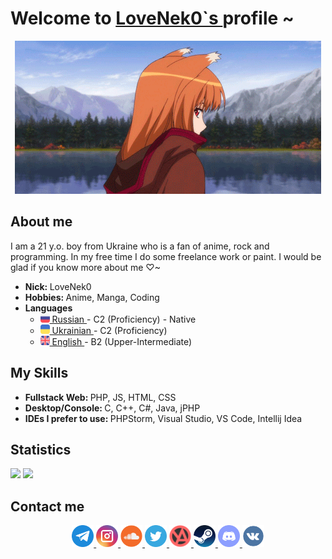 <body>
    <div>
        <h1>
            Welcome to 
            <a href="https://github.com/LoveNek0">
                LoveNek0`s
            </a>
            profile ~
        </h1>
        <div align="center">
            <img src="images/HoroWalk.gif" />
        </div>
    </div>
    <div>
        <h2>
            About me
        </h2>
        <img height="250px" align="right" src="images/HoloDrink.gif"  alt="" />
        <p>
            I am a 21 y.o. boy from Ukraine who is a fan of anime, rock and programming. In my free time I do some freelance work or paint. I would be glad if you know more about me ♡~
        </p>
        <p>
            <ul>
                <li>
                    <b>
                        Nick:
                    </b>
                    LoveNek0
                </li>
                <li>
                    <b>
                        Hobbies:
                    </b>
                    Anime, Manga, Coding
                </li>
                <li>
                    <b>
                        Languages
                    </b>
                    <ul>
                        <li>
                            <a href="https://en.wikipedia.org/wiki/Russian_language">
                                <img height="15px" src="images/languages/ru.svg" />
                                Russian
                            </a>
                            - C2 (Proficiency) - Native
                        </li>
                        <li>
                            <a href="https://en.wikipedia.org/wiki/Ukrainian_language">
                                <img height="15px" src="images/languages/ua.svg" />
                                Ukrainian
                            </a>
                            - C2 (Proficiency)
                        </li>
                        <li>
                            <a href="https://en.wikipedia.org/wiki/English_language">
                                <img height="15px" src="images/languages/en.svg" />
                                English
                            </a>
                            - B2 (Upper-Intermediate)
                        </li>
                    </ul>
                </li>
            </ul>
        </p>
    </div>
    <div>
        <h2>
            My Skills
        </h2>
        <ul>
            <li>
                <b>
                    Fullstack Web:
                </b>
                PHP, JS, HTML, CSS
            </li>
            <li>
                <b>
                    Desktop/Console:
                </b>
                C, C++, C#, Java, jPHP
            </li>
            <li>
                <b>
                    IDEs I prefer to use:
                </b>
                PHPStorm, Visual Studio, VS Code, Intellij Idea
            </li>
        </ul>
    </div>
    <div>
        <h2>
            Statistics
        </h2>
        <img height="180em" src="https://github-readme-stats.vercel.app/api?username=LoveNek0&show_icons=true&theme=radical&include_all_commits=true&count_private=true">
        <img height="180em" src="https://github-readme-stats.vercel.app/api/top-langs/?username=LoveNek0&layout=compact&langs_count=7&theme=radical">
    </div>
    <div>
        <h2>
            Contact me
        </h2>
        <p align="center">
            <a href="https://t.me/lovenek0">
                <img height="35px" src="images/social/telegram.png" target="_blank" />        
            </a>
            <a href="https://instagram.com/lovenek0">
                <img height="35px" src="images/social/instagram.png" target="_blank" />        
            </a>
            <a href="https://soundcloud.com/lovenek0">
                <img height="35px" src="images/social/soundcloud.png" target="_blank" />        
            </a>
            <a href="https://twitter.com/lovenek0">
                <img height="35px" src="images/social/twitter.png" target="_blank" />        
            </a>
            <a href="https://yummyanime.club/users/id84369">
                <img height="35px" src="images/social/yummyanime.png" target="_blank" />        
            </a>
            <a href="https://steamcommunity.com/id/lovenek0">
                <img height="35px" src="images/social/steam.png" target="_blank" />        
            </a>
            <a href="https://discordapp.com/users/LoveNek0#6637">
                <img height="35px" src="images/social/discord.png" target="_blank" />        
            </a>
            <a href="https://vk.com/lovenek0">
                <img height="35px" src="images/social/vk.png" target="_blank" />        
            </a>
        </p>
    </div>
</body>
